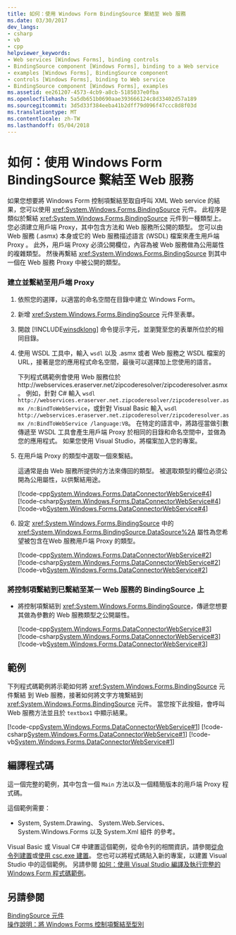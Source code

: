 ```yaml
---
title: 如何：使用 Windows Form BindingSource 繫結至 Web 服務
ms.date: 03/30/2017
dev_langs:
- csharp
- vb
- cpp
helpviewer_keywords:
- Web services [Windows Forms], binding controls
- BindingSource component [Windows Forms], binding to a Web service
- examples [Windows Forms], BindingSource component
- controls [Windows Forms], binding to Web service
- BindingSource component [Windows Forms], examples
ms.assetid: ee261207-4573-4cb9-a8cb-5185037e0fba
ms.openlocfilehash: 5a5db651b0690aae393666124c8d33402d57a189
ms.sourcegitcommit: 3d5d33f384eeba41b2dff79d096f47ccc8d8f03d
ms.translationtype: MT
ms.contentlocale: zh-TW
ms.lasthandoff: 05/04/2018
---
```

# <a name="how-to-bind-to-a-web-service-using-the-windows-forms-bindingsource"></a>如何：使用 Windows Form BindingSource 繫結至 Web 服務
如果您想要將 Windows Form 控制項繫結至取自呼叫 XML Web service 的結果，您可以使用 <xref:System.Windows.Forms.BindingSource> 元件。 此程序是類似於繫結 <xref:System.Windows.Forms.BindingSource> 元件到一種類型上。 您必須建立用戶端 Proxy，其中包含方法和 Web 服務所公開的類型。 您可以由 Web 服務 (.asmx) 本身或它的 Web 服務描述語言 (WSDL) 檔案來產生用戶端 Proxy 。 此外，用戶端 Proxy 必須公開欄位，內容為被 Web 服務做為公用屬性的複雜類型。 然後再繫結 <xref:System.Windows.Forms.BindingSource> 到其中一個在 Web 服務 Proxy 中被公開的類型。  
  
### <a name="to-create-and-bind-to-a-client-side-proxy"></a>建立並繫結至用戶端 Proxy  
  
1.  依照您的選擇，以適當的命名空間在目錄中建立 Windows Form。  
  
2.  新增 <xref:System.Windows.Forms.BindingSource> 元件至表單。  
  
3.  開啟 [!INCLUDE[winsdklong](../../../../includes/winsdklong-md.md)] 命令提示字元，並瀏覽至您的表單所位於的相同目錄。  
  
4.  使用 WSDL 工具中，輸入 `wsdl` 以及 .asmx 或者 Web 服務之 WSDL 檔案的 URL，接著是您的應用程式命名空間，最後可以選擇加上您使用的語言。  
  
     下列程式碼範例會使用 Web 服務位於http://webservices.eraserver.net/zipcoderesolver/zipcoderesolver.asmx。 例如，針對 C# 輸入 `wsdl http://webservices.eraserver.net.zipcoderesolver/zipcoderesolver.asmx /n:BindToWebService`，或針對 Visual Basic 輸入 `wsdl http://webservices.eraserver.net.zipcoderesolver/zipcoderesolver.asmx /n:BindToWebService /language:VB`。 在特定的語言中，將路徑當做引數傳遞至 WSDL 工具會產生用戶端 Proxy 於相同的目錄和命名空間中，並做為您的應用程式。 如果您使用 Visual Studio，將檔案加入您的專案。  
  
5.  在用戶端 Proxy 的類型中選取一個來繫結。  
  
     這通常是由 Web 服務所提供的方法來傳回的類型。 被選取類型的欄位必須公開為公用屬性，以供繫結用途。  
  
     [!code-cpp[System.Windows.Forms.DataConnectorWebService#4](../../../../samples/snippets/cpp/VS_Snippets_Winforms/System.Windows.Forms.DataConnectorWebService/CPP/form1.cpp#4)]
     [!code-csharp[System.Windows.Forms.DataConnectorWebService#4](../../../../samples/snippets/csharp/VS_Snippets_Winforms/System.Windows.Forms.DataConnectorWebService/CS/form1.cs#4)]
     [!code-vb[System.Windows.Forms.DataConnectorWebService#4](../../../../samples/snippets/visualbasic/VS_Snippets_Winforms/System.Windows.Forms.DataConnectorWebService/VB/form1.vb#4)]  
  
6.  設定 <xref:System.Windows.Forms.BindingSource> 中的 <xref:System.Windows.Forms.BindingSource.DataSource%2A> 屬性為您希望被包含在Web 服務用戶端 Proxy 的類型。  
  
     [!code-cpp[System.Windows.Forms.DataConnectorWebService#2](../../../../samples/snippets/cpp/VS_Snippets_Winforms/System.Windows.Forms.DataConnectorWebService/CPP/form1.cpp#2)]
     [!code-csharp[System.Windows.Forms.DataConnectorWebService#2](../../../../samples/snippets/csharp/VS_Snippets_Winforms/System.Windows.Forms.DataConnectorWebService/CS/form1.cs#2)]
     [!code-vb[System.Windows.Forms.DataConnectorWebService#2](../../../../samples/snippets/visualbasic/VS_Snippets_Winforms/System.Windows.Forms.DataConnectorWebService/VB/form1.vb#2)]  
  
### <a name="to-bind-controls-to-the-bindingsource-that-is-bound-to-a-web-service"></a>將控制項繫結到已繫結至某一 Web 服務的 BindingSource 上  
  
-   將控制項繫結到 <xref:System.Windows.Forms.BindingSource>，傳遞您想要其做為參數的 Web 服務類型之公開屬性。  
  
     [!code-cpp[System.Windows.Forms.DataConnectorWebService#3](../../../../samples/snippets/cpp/VS_Snippets_Winforms/System.Windows.Forms.DataConnectorWebService/CPP/form1.cpp#3)]
     [!code-csharp[System.Windows.Forms.DataConnectorWebService#3](../../../../samples/snippets/csharp/VS_Snippets_Winforms/System.Windows.Forms.DataConnectorWebService/CS/form1.cs#3)]
     [!code-vb[System.Windows.Forms.DataConnectorWebService#3](../../../../samples/snippets/visualbasic/VS_Snippets_Winforms/System.Windows.Forms.DataConnectorWebService/VB/form1.vb#3)]  
  
## <a name="example"></a>範例  
 下列程式碼範例將示範如何將 <xref:System.Windows.Forms.BindingSource> 元件繫結 到 Web 服務，接著如何將文字方塊繫結到 <xref:System.Windows.Forms.BindingSource> 元件。 當您按下此按鈕，會呼叫 Web 服務方法並且於 `textbox1` 中顯示結果。  
  
 [!code-cpp[System.Windows.Forms.DataConnectorWebService#1](../../../../samples/snippets/cpp/VS_Snippets_Winforms/System.Windows.Forms.DataConnectorWebService/CPP/form1.cpp#1)]
 [!code-csharp[System.Windows.Forms.DataConnectorWebService#1](../../../../samples/snippets/csharp/VS_Snippets_Winforms/System.Windows.Forms.DataConnectorWebService/CS/form1.cs#1)]
 [!code-vb[System.Windows.Forms.DataConnectorWebService#1](../../../../samples/snippets/visualbasic/VS_Snippets_Winforms/System.Windows.Forms.DataConnectorWebService/VB/form1.vb#1)]  
  
## <a name="compiling-the-code"></a>編譯程式碼  
 這一個完整的範例，其中包含一個 `Main` 方法以及一個精簡版本的用戶端 Proxy 程式碼。  
  
 這個範例需要：  
  
-   System, System.Drawing、 System.Web.Services、 System.Windows.Forms 以及 System.Xml 組件 的參考。  
  
 Visual Basic 或 Visual C# 中建置這個範例，從命令列的相關資訊，請參閱[從命令列建置](~/docs/visual-basic/reference/command-line-compiler/building-from-the-command-line.md)或[使用 csc.exe 建置](~/docs/csharp/language-reference/compiler-options/command-line-building-with-csc-exe.md)。 您也可以將程式碼貼入新的專案，以建置 Visual Studio 中的這個範例。  另請參閱 [如何：使用 Visual Studio 編譯及執行完整的 Windows Form 程式碼範例](http://msdn.microsoft.com/library/Bb129228\(v=vs.110\))。  
  
## <a name="see-also"></a>另請參閱  
 [BindingSource 元件](../../../../docs/framework/winforms/controls/bindingsource-component.md)  
 [操作說明：將 Windows Forms 控制項繫結至型別](../../../../docs/framework/winforms/controls/how-to-bind-a-windows-forms-control-to-a-type.md)
